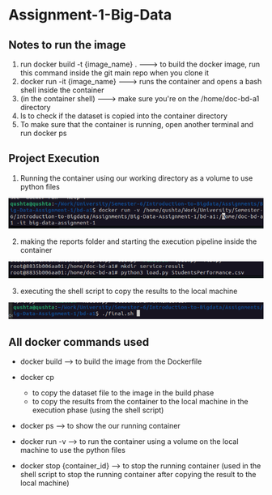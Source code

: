 # Assignment-1-Big-Data


## Notes to run the image

1. run docker build -t {image_name} . ---> to build the docker image, run this command inside the git main repo when you clone it
2. docker run -it {image_name} ---> runs the container and opens a bash shell inside the container
3. (in the container shell) ---> make sure you're on the /home/doc-bd-a1 directory 
4. ls to check if the dataset is copied into the container directory
5. To make sure that the container is running, open another terminal and run docker ps


## Project Execution

1. Running the container using our working directory as a volume to use python files

![screenshot 1](screenshots/running-container-with-volume.png)

2. making the reports folder and starting the execution pipeline inside the container

![screenshot 2](screenshots/python-exec.png)

3. executing the shell script to copy the results to the local machine

![screenshot 3](screenshots/script-exec.png)


## All docker commands used

* docker build --> to build the image from the Dockerfile

* docker cp 
    * to copy the dataset file to the image in the build phase
    * to copy the results from the container to the local machine in the execution phase (using the shell script)

* docker ps --> to show the our running container

* docker run -v --> to run the container using a volume on the local machine to use the python files

* docker stop {container_id} --> to stop the running container (used in the shell script to stop the running container after copying the result to the local machine)
